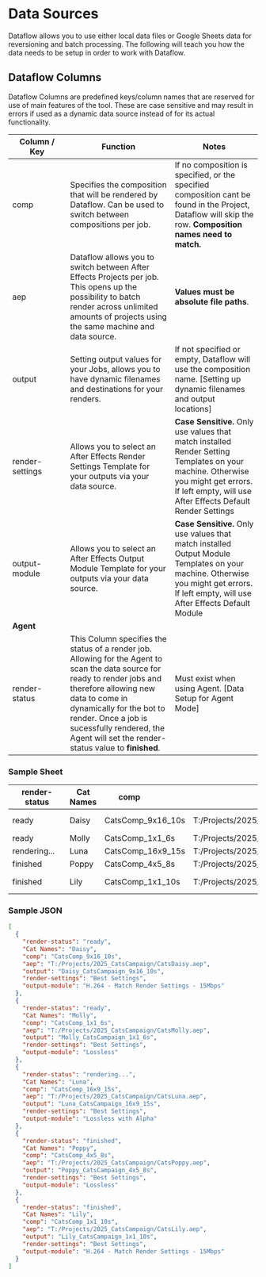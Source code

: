 # Data Sources
Dataflow allows you to use either local data files or Google Sheets data for reversioning and batch processing. The following will teach you how the data needs to be setup in order to work with Dataflow.

## Dataflow Columns
Dataflow Columns are predefined keys/column names that are reserved for use of main features of the tool. These are case sensitive and may result in errors if used as a dynamic data source instead of for its actual functionality.


| <div style="width:100px">Column / Key</div> | Function| Notes |
|----------|----------|----------|
|comp| Specifies the composition that will be rendered by Dataflow. Can be used to switch between compositions per job. | If no composition is specified, or the specified composition cant be found in the Project, Dataflow will skip the row. **Composition names need to match.** |
|aep| Dataflow allows you to switch between After Effects Projects per job. This opens up the possibility to batch render across unlimited amounts of projects using the same machine and data source.| **Values must be absolute file paths**.|
|output| Setting output values for your Jobs, allows you to have dynamic filenames and destinations for your renders. | If not specified or empty, Dataflow will use the composition name. [Setting up dynamic filenames and output locations] |
|render-settings| Allows you to select an After Effects Render Settings Template for your outputs via your data source.| **Case Sensitive.** Only use values that match installed Render Setting Templates on your machine. Otherwise you might get errors. If left empty, will use After Effects Default Render Settings |
|output-module| Allows you to select an After Effects Output Module Template for your outputs via your data source.| **Case Sensitive.** Only use values that match installed Output Module Templates on your machine. Otherwise you might get errors. If left empty, will use After Effects Default Module |
|**Agent**|||
|render-status| This Column specifies the status of a render job. Allowing for the Agent to scan the data source for ready to render jobs and therefore allowing new data to come in dynamically for the bot to render. Once a job is sucessfully rendered, the Agent will set the render-status value to  **finished**. | Must exist when using Agent. [Data Setup for Agent Mode]

### Sample Sheet
|<div style="width:100px">render-status</div> | Cat Names |<div style="width:100px">comp</div>|aep|output|<div style="width:150px">render-settings</div>|<div style="width:300px">output-module</div>|
|-|-|-|-|-|-|-|
|ready|Daisy|CatsComp_9x16_10s|T:/Projects/2025_CatsCampaign/CatsDaisy.aep|Daisy_CatsCampaign_9x16_10s|Best Settings|H.264 - Match Render Settings - 15Mbps
|ready|Molly|CatsComp_1x1_6s|T:/Projects/2025_CatsCampaign/CatsMolly.aep|Molly_CatsCampaign_1x1_6s|Best Settings|Lossless
|rendering...|Luna|CatsComp_16x9_15s|T:/Projects/2025_CatsCampaign/CatsLuna.aep|Luna_CatsCampaign_16x9_15s|Best Settings|Lossless with Alpha
|finished|Poppy|CatsComp_4x5_8s|T:/Projects/2025_CatsCampaign/CatsPoppy.aep|Poppy_CatsCampaign_4x5_8s|Best Settings|Lossless
|finished|Lily|CatsComp_1x1_10s|T:/Projects/2025_CatsCampaign/CatsLily.aep|Lily_CatsCampaign_1x1_10s|Best Settings|H.264 - Match Render Settings - 15Mbps

### Sample JSON
```json title="DataflowSource.json"
[
  {
    "render-status": "ready",
    "Cat Names": "Daisy",
    "comp": "CatsComp_9x16_10s",
    "aep": "T:/Projects/2025_CatsCampaign/CatsDaisy.aep",
    "output": "Daisy_CatsCampaign_9x16_10s",
    "render-settings": "Best Settings",
    "output-module": "H.264 - Match Render Settings - 15Mbps"
  },
  {
    "render-status": "ready",
    "Cat Names": "Molly",
    "comp": "CatsComp_1x1_6s",
    "aep": "T:/Projects/2025_CatsCampaign/CatsMolly.aep",
    "output": "Molly_CatsCampaign_1x1_6s",
    "render-settings": "Best Settings",
    "output-module": "Lossless"
  },
  {
    "render-status": "rendering...",
    "Cat Names": "Luna",
    "comp": "CatsComp_16x9_15s",
    "aep": "T:/Projects/2025_CatsCampaign/CatsLuna.aep",
    "output": "Luna_CatsCampaign_16x9_15s",
    "render-settings": "Best Settings",
    "output-module": "Lossless with Alpha"
  },
  {
    "render-status": "finished",
    "Cat Names": "Poppy",
    "comp": "CatsComp_4x5_8s",
    "aep": "T:/Projects/2025_CatsCampaign/CatsPoppy.aep",
    "output": "Poppy_CatsCampaign_4x5_8s",
    "render-settings": "Best Settings",
    "output-module": "Lossless"
  },
  {
    "render-status": "finished",
    "Cat Names": "Lily",
    "comp": "CatsComp_1x1_10s",
    "aep": "T:/Projects/2025_CatsCampaign/CatsLily.aep",
    "output": "Lily_CatsCampaign_1x1_10s",
    "render-settings": "Best Settings",
    "output-module": "H.264 - Match Render Settings - 15Mbps"
  }
]
```